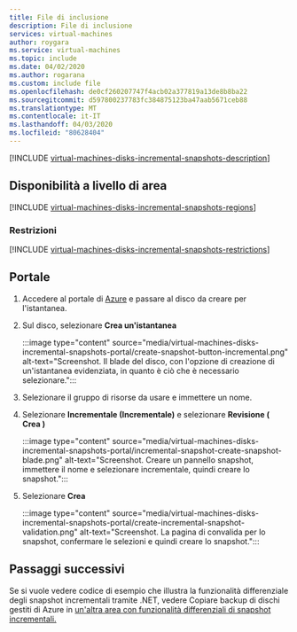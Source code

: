 ```yaml
---
title: File di inclusione
description: File di inclusione
services: virtual-machines
author: roygara
ms.service: virtual-machines
ms.topic: include
ms.date: 04/02/2020
ms.author: rogarana
ms.custom: include file
ms.openlocfilehash: de0cf260207747f4acb02a377819a13de8b8ba22
ms.sourcegitcommit: d597800237783fc384875123ba47aab5671ceb88
ms.translationtype: MT
ms.contentlocale: it-IT
ms.lasthandoff: 04/03/2020
ms.locfileid: "80628404"
---
```

[!INCLUDE [virtual-machines-disks-incremental-snapshots-description](virtual-machines-disks-incremental-snapshots-description.md)]

## <a name="regional-availability"></a>Disponibilità a livello di area
[!INCLUDE [virtual-machines-disks-incremental-snapshots-regions](virtual-machines-disks-incremental-snapshots-regions.md)]

### <a name="restrictions"></a>Restrizioni

[!INCLUDE [virtual-machines-disks-incremental-snapshots-restrictions](virtual-machines-disks-incremental-snapshots-restrictions.md)]

## <a name="portal"></a>Portale


1. Accedere al portale di [Azure](https://portal.azure.com/) e passare al disco da creare per l'istantanea.
1. Sul disco, selezionare **Crea un'istantanea**

    :::image type="content" source="media/virtual-machines-disks-incremental-snapshots-portal/create-snapshot-button-incremental.png" alt-text="Screenshot. Il blade del disco, con l'opzione di creazione di un'istantanea evidenziata, in quanto è ciò che è necessario selezionare.":::

1. Selezionare il gruppo di risorse da usare e immettere un nome.
1. Selezionare **Incrementale (Incrementale)** e selezionare **Revisione ( Crea )**

    :::image type="content" source="media/virtual-machines-disks-incremental-snapshots-portal/incremental-snapshot-create-snapshot-blade.png" alt-text="Screenshot. Creare un pannello snapshot, immettere il nome e selezionare incrementale, quindi creare lo snapshot.":::

1. Selezionare **Crea**

    :::image type="content" source="media/virtual-machines-disks-incremental-snapshots-portal/create-incremental-snapshot-validation.png" alt-text="Screenshot. La pagina di convalida per lo snapshot, confermare le selezioni e quindi creare lo snapshot.":::

## <a name="next-steps"></a>Passaggi successivi

Se si vuole vedere codice di esempio che illustra la funzionalità differenziale degli snapshot incrementali tramite .NET, vedere Copiare backup di dischi gestiti di Azure in [un'altra area con funzionalità differenziali di snapshot incrementali.](https://github.com/Azure-Samples/managed-disks-dotnet-backup-with-incremental-snapshots)
